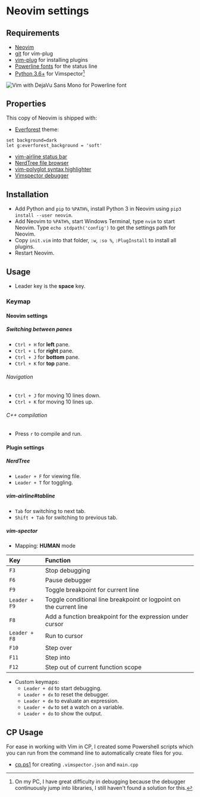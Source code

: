 # Neovim settings
## Requirements
- [Neovim](https://neovim.io/)
- [git](https://git-scm.com/) for vim-plug
- [vim-plug](https://github.com/junegunn/vim-plug) for installing plugins
- [Powerline fonts](https://github.com/powerline/fonts) for the status line
- [Python 3.6+](https://www.python.org/downloads/) for Vimspector[^1]

![Vim with DejaVu Sans Mono for Powerline font](https://github.com/duythecoder/nvim-settings/blob/main/screenshots/Vim%20with%20DejaVu%20Sans%20Mono%20for%20Powerline%20font.png)
[^1]: On my PC, I have great difficulty in debugging because the debugger continuously jump into libraries, I still haven't found a solution for this.

## Properties
This copy of Neovim is shipped with:
- [Everforest](https://github.com/sainnhe/everforest) theme:
```
set background=dark
let g:everforest_background = 'soft'
```
- [vim-airline status bar](https://github.com/vim-airline/vim-airline)
- [NerdTree file browser](https://github.com/preservim/nerdtree)
- [vim-polyglot syntax highlighter](https://github.com/sheerun/vim-polyglot)
- [Vimspector debugger](https://github.com/puremourning/vimspector)

## Installation
- Add Python and `pip` to `%PATH%`, install Python 3 in Neovim using `pip3 install --user neovim`.
- Add Neovim to `%PATH%`, start Windows Terminal, type `nvim` to start Neovim. Type `echo stdpath('config')` to get the settings path for Neovim.
- Copy `init.vim` into that folder, `:w`, `:so %`, `:PlugInstall` to install all plugins.
- Restart Neovim.

## Usage
- Leader key is the **space** key.
### Keymap
#### Neovim settings
##### Switching between panes
+ `Ctrl + H` for **left** pane.
+ `Ctrl + L` for **right** pane.
+ `Ctrl + J` for **bottom** pane.
+ `Ctrl + K` for **top** pane.
###### Navigation
+ `Ctrl + J` for moving 10 lines down.
+ `Ctrl + K` for moving 10 lines up.
###### C++ compilation
+ Press `r` to compile and run.
#### Plugin settings
##### NerdTree
+ `Leader + F` for viewing file.
+ `Leader + T` for toggling.
##### vim-airline#tabline
+ `Tab` for switching to next tab.
+ `Shift + Tab` for switching to previous tab.
##### vim-spector
- Mapping: **HUMAN** mode

| Key      | Function |
| :---    |    :----  |
| `F3` | Stop debugging |
| `F6`  | Pause debugger |
| `F9` | Toggle breakpoint for current line |
| `Leader + F9`  | 	Toggle conditional line breakpoint or logpoint on the current line |
| `F8` | Add a function breakpoint for the expression under cursor |
| `Leader + F8`  | 	Run to cursor |
| `F10`  | 	Step over |
| `F11` | Step into |
| `F12`  | 	Step out of current function scope |

- Custom keymaps:
  - `Leader + dd` to start debugging.
  - `Leader + dx` to reset the debugger.
  - `Leader + de` to evaluate an expression.
  - `Leader + dw` to set a watch on a variable.
  - `Leader + do` to show the output.

## CP Usage
For ease in working with Vim in CP, I created some Powershell scripts which you can run from the command line to automatically create files for you.
- [cp.ps1](https://github.com/duythecoder/nvim-settings/blob/main/cp-scripts/cp.ps1) for creating `.vimspector.json` and `main.cpp`
